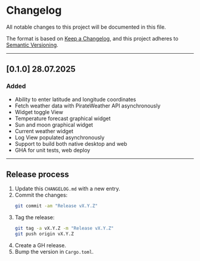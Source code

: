 # Changelog

All notable changes to this project will be documented in this file.

The format is based on [Keep a Changelog](https://keepachangelog.com/en/1.0.0/),
and this project adheres to [Semantic Versioning](https://semver.org/spec/v2.0.0.html).

---

## [0.1.0] 28.07.2025
### Added
- Ability to enter latitude and longitude coordinates
- Fetch weather data with PirateWeather API asynchronously
- Widget toggle View
- Temperature forecast graphical widget
- Sun and moon graphical widget
- Current weather widget
- Log View populated asynchronously
- Support to build both native desktop and web
- GHA for unit tests, web deploy

---

## Release process

1. Update this `CHANGELOG.md` with a new entry.
2. Commit the changes:
   ```bash
   git commit -am "Release vX.Y.Z"
   ```
3. Tag the release:
   ```bash
   git tag -a vX.Y.Z -m "Release vX.Y.Z"
   git push origin vX.Y.Z
   ```
4. Create a GH release.
5. Bump the version in `Cargo.toml`.
